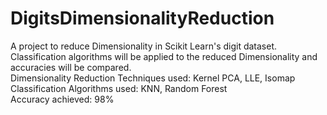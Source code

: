 # DigitsDimensionalityReduction
A project to reduce Dimensionality in Scikit Learn's digit dataset. <br />
Classification algorithms will be applied to the reduced Dimensionality and accuracies will be compared.<br />
Dimensionality Reduction Techniques used: Kernel PCA, LLE, Isomap<br />
Classification Algorithms used: KNN, Random Forest<br />
Accuracy achieved: 98% <br />

